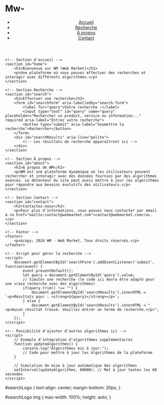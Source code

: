 # Mw-
<!DOCTYPE html>
<html lang="fr">
<head>
    <meta charset="UTF-8">
    <meta name="viewport" content="width=device-width, initial-scale=1.0">
    <meta name="description" content="WM (Web Market) - Une plateforme interactive de recherche">
    <meta name="keywords" content="Web Market, Recherche, Algorithmes">
    <meta name="author" content="WM Team">
    <title>WM - Web Market</title>
    <link rel="stylesheet" href="styles.css">
</head>
<body>
    <!-- Entête du site -->
    <header>
        <nav>
            <ul>
                <li><a href="#home">Accueil</a></li>
                <li><a href="#search">Recherche</a></li>
                <li><a href="#about">À propos</a></li>
                <li><a href="#contact">Contact</a></li>
            </ul>
        </nav>
    </header>

    <!-- Section d'accueil -->
    <section id="home">
        <h1>Bienvenue sur WM (Web Market)</h1>
        <p>Une plateforme où vous pouvez effectuer des recherches et interagir avec différents algorithmes.</p>
    </section>

    <!-- Section Recherche -->
    <section id="search">
        <h2>Effectuer une recherche</h2>
        <form id="searchForm" aria-labelledby="search-form">
            <label for="query">Votre recherche :</label>
            <input type="text" id="query" name="query" placeholder="Rechercher un produit, service ou information..." required aria-label="Entrez votre recherche">
            <button type="submit" aria-label="Soumettre la recherche">Rechercher</button>
        </form>
        <div id="searchResults" aria-live="polite">
            <!-- Les résultats de recherche apparaîtront ici -->
        </div>
    </section>

    <!-- Section À propos -->
    <section id="about">
        <h2>À propos de WM</h2>
        <p>WM est une plateforme dynamique où les utilisateurs peuvent rechercher et interagir avec des données fournies par des algorithmes avancés. Le détenteur du site peut aussi mettre à jour les algorithmes pour répondre aux besoins évolutifs des utilisateurs.</p>
    </section>

    <!-- Section Contact -->
    <section id="contact">
        <h2>Contactez-nous</h2>
        <p>Pour plus d'informations, vous pouvez nous contacter par email à <a href="mailto:contact@webmarket.com">contact@webmarket.com</a>.</p>
    </section>

    <!-- Footer -->
    <footer>
        <p>&copy; 2024 WM - Web Market. Tous droits réservés.</p>
    </footer>

    <!-- Script pour gérer la recherche -->
    <script>
        document.getElementById('searchForm').addEventListener('submit', function(event) {
            event.preventDefault();
            let query = document.getElementById('query').value;
            // Simuler une recherche (le code ici devra être adapté pour une vraie recherche avec des algorithmes)
            if(query.trim() !== "") {
                document.getElementById('searchResults').innerHTML = `<p>Résultats pour : <strong>${query}</strong></p>`;
            } else {
                document.getElementById('searchResults').innerHTML = "<p>Aucun résultat trouvé. Veuillez entrer un terme de recherche.</p>";
            }
        });
    </script>

    <!-- Possibilité d'ajouter d'autres algorithmes ici -->
    <script>
        // Exemple d'intégration d'algorithmes supplémentaires
        function updateAlgorithms() {
            console.log("Algorithmes mis à jour.");
            // Code pour mettre à jour les algorithmes de la plateforme
        }

        // Simulation de mise à jour automatique des algorithmes
        setInterval(updateAlgorithms, 60000); // Met à jour toutes les 60 secondes
    </script>
#searchLogo {
    text-align: center;
    margin-bottom: 20px;
}

#searchLogo img {
    max-width: 100%;
    height: auto;
}
</body>
</html>
